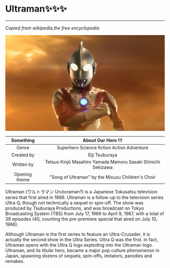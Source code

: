 # Ultraman:sparkles::sparkles::sparkles:
- - - - -
*Copied from wikipedia,the free encyclopedia*

![Ultraman][1]

|   Something   |                      About Our Hero !!!                      |
|:-------------:|:------------------------------------------------------------:|
|     Genre     |          Superhero Science fiction Action Adventure          |
|   Created by  |                        Eiji Tsuburaya                        |
|   Written by  | Tetsuo Kinjō Masahiro Yamada Mamoru Sasaki Shinichi Sekizawa |
| Opening theme |       "Song of Ultraman" by the Misuzu Children's Choir      |

Ultraman (ウルトラマン Urutoraman?) is a Japanese Tokusatsu television series that first aired in 1966. Ultraman is a follow-up to the television series Ultra Q, though not technically a sequel or spin-off. The show was produced by Tsuburaya Productions, and was broadcast on Tokyo Broadcasting System (TBS) from July 17, 1966 to April 9, 1967, with a total of 39 episodes (40, counting the pre-premiere special that aired on July 10, 1966).

Although Ultraman is the first series to feature an Ultra-Crusader, it is actually the second show in the Ultra Series. Ultra Q was the first. In fact, Ultraman opens with the Ultra Q logo exploding into the Ultraman logo. Ultraman, and its titular hero, became a major pop culture phenomenon in Japan, spawning dozens of sequels, spin-offs, imitators, parodies and remakes.

[1]: ultraman.jpeg "Ha !~"

